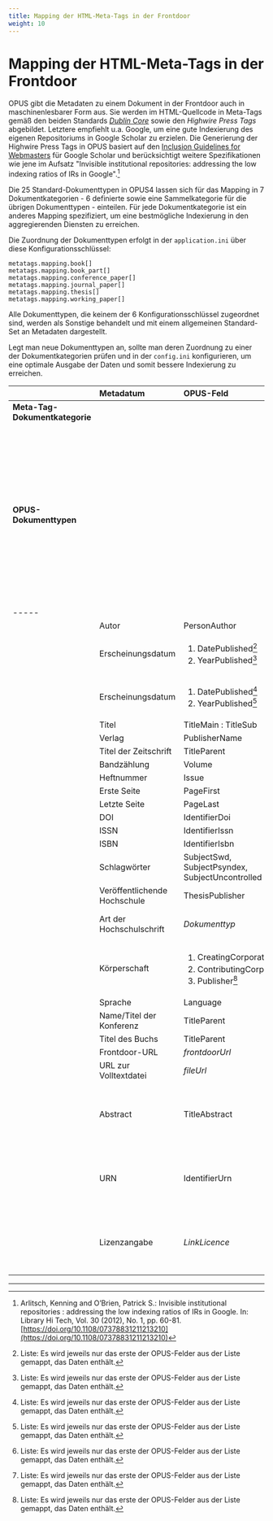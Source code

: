 ```yaml
---
title: Mapping der HTML-Meta-Tags in der Frontdoor
weight: 10
---
```


# Mapping der HTML-Meta-Tags in der Frontdoor

OPUS gibt die Metadaten zu einem Dokument in der Frontdoor auch in maschinenlesbarer Form aus. Sie werden im HTML-Quellcode in Meta-Tags gemäß den beiden Standards [*Dublin Core*](http://www.dublincore.org/specifications/dublin-core/dcmi-terms/) sowie den *Highwire Press Tags* abgebildet. Letztere empfiehlt u.a. Google, um eine gute Indexierung des eigenen Repositoriums in Google Scholar zu erzielen. Die Generierung der Highwire Press Tags in OPUS basiert auf den [Inclusion Guidelines for Webmasters](https://scholar.google.de/intl/de/scholar/inclusion.html) für Google Scholar und berücksichtigt weitere Spezifikationen wie jene im Aufsatz "Invisible institutional repositories: addressing the low indexing ratios of IRs in Google".[^1]

Die 25 Standard-Dokumenttypen in OPUS4 lassen sich für das Mapping in 7 Dokumentkategorien - 6 definierte sowie eine Sammelkategorie für die übrigen Dokumenttypen - einteilen. Für jede Dokumentkategorie ist ein anderes Mapping spezifiziert, um eine bestmögliche Indexierung in den aggregierenden Diensten zu erreichen. 

Die Zuordnung der Dokumenttypen erfolgt in der `application.ini` über diese Konfigurationsschlüssel:
~~~~
metatags.mapping.book[]
metatags.mapping.book_part[]
metatags.mapping.conference_paper[]
metatags.mapping.journal_paper[]
metatags.mapping.thesis[]
metatags.mapping.working_paper[]
~~~~
Alle Dokumenttypen, die keinem der 6 Konfigurationsschlüssel zugeordnet sind, werden als Sonstige behandelt und mit einem allgemeinen Standard-Set an Metadaten dargestellt.

Legt man neue Dokumenttypen an, sollte man deren Zuordnung zu einer der Dokumentkategorien prüfen und in der `config.ini` konfigurieren, um eine optimale Ausgabe der Daten und somit bessere Indexierung zu erreichen.


| | Metadatum | OPUS-Feld | Dublin Core | Highwire Press Tag | | | | | | | | Anmerkungen |
|:--|:--------|:----------|:------------|:-----------------|:-|:-|:-|:-|:-|:-|:-|:-------|
| **Meta-Tag-Dokumentkategorie** | | | | | book | bookpart | conference_paper | journal_paper | thesis | working_paper | *Sonstige* | |
| **OPUS-Dokumenttypen** | | | | | book (Buch) | bookPart (Teil eines Buchs/Kapitel) | conferenceObject (Konferenzveröffentlichung) | <ul><li>article (Wissenschaftl. Artikel)</li><li>contributionToPeriodical (Beitrag zu nichtwissenschaft. Zeitschrift)</li><li>periodicalPart (Ausgabe/Heft zu einer Zeitschrift)</li><li>preprint (Preprint)</li></ul> | <ul><li>bachelorthesis (Bachelorarbeit)</li><li>diplom (Diplomarbeit)</li><li>doctoralthesis (Dissertation)</li><li>examen (Examensarbeit)</li><li>habilitation (Habilitation)</li><li>magister (Magisterarbeit)</li><li>masterthesis (Masterarbeit)</li><li>studythesis (Studienarbeit)</li></ul> | workingPaper (Arbeitspapier) | <ul><li>courseMaterial (Lehrmaterial)</li><li>image (Bild)</li><li>lecture (Vorlesung)</li><li>movingImage (Bewegte Bilder)</li><li>other (Sonstiges)</li><li>periodical (Periodikum/Zeitschrift)</li><li>review (Rezension)</li><li>report (Bericht)</li><li>sound (Ton)</li></ul> | 
|-----
| | Autor | PersonAuthor | DC.creator | citation_author | X | X | X | X | X | X | X | |
| | Erscheinungsdatum | <ol><li>DatePublished[^2]</li><li>YearPublished[^2]</li></ol> | DC.date | citation_date | X | X | X | X | X | X | X | |
| | Erscheinungsdatum | <ol><li>DatePublished[^2]</li><li>YearPublished[^2]</li></ol> | DC.issued | citation_publication_date | X | X | X | X | X | X | X | | 
| | Titel | TitleMain : TitleSub | DC.title | citation_title | X | X | X | X | X | X | X | |
| | Verlag | PublisherName | DC.publisher | citation_publisher | X | X | X | X | X | X | X | |
| | Titel der Zeitschrift | TitleParent | DC.relation.ispartof | citation_journal_title | | | | X | | | | |
| | Bandzählung | Volume | DC.citation.volume | citation_volume | | | X | X | | X | | |
| | Heftnummer | Issue | DC.citation.issue | citation_issue | | | X | X | | X | | |
| | Erste Seite | PageFirst | DC.citation.spage | citation_firstpage | | X | X | X | | | | |
| | Letzte Seite | PageLast | DC.citation.epage | citation_lastpage | | X | X | X | | | | |
| | DOI | IdentifierDoi | DC.identifier | citation_doi | X | X | X | X | X | X | X | |
| | ISSN | IdentifierIssn | DC.identifier | citation_issn | | | X | X | | X | X | |
| | ISBN | IdentifierIsbn | DC.identifier | citation_isbn | X | X | X | X | X | X | X | |
| | Schlagwörter | SubjectSwd, SubjectPsyndex, SubjectUncontrolled | DC.subject | citation_keywords | X | X | X | X | X | X | X | |
| | Veröffentlichende Hochschule | ThesisPublisher | DC.publisher | citation_dissertation_institution | | | | | X | | | |
| | Art der Hochschulschrift | *Dokumenttyp* | *n/a* | citation_dissertation_name | | | | | X | | | Konkretisierung der  Art der Abschlussarbeit |
| | Körperschaft | <ol><li>CreatingCorporation[^2]</li><li>ContributingCorporation[^2]</li><li>Publisher[^2]</li></ol> | DC.publisher | citation_technical_report_institution | | | | | | X | | |
| | Sprache | Language | DC.language | citation_language | X | X | X | X | X | X | X | |
| | Name/Titel der Konferenz | TitleParent | DC.relation.ispartof | citation_conference_title | | | X | | | | | |
| | Titel des Buchs | TitleParent | DC.relation.ispartof | citation_inbook_title | X | X | | | | | | |
| | Frontdoor-URL | *frontdoorUrl* | DC.identifier | citation_abstract_html_url | X | X | X | X | X | X | X | | 
| | URL zur Volltextdatei | *fileUrl* | DC.identifier | citation_pdf_url | X | X | X | X | X | X | X | |
| | Abstract | TitleAbstract | DC.description | *n/a* | X | X | X | X | X | X | X | Kein Mapping in Higwire Press Tags, da kein entsprechendes Element vorhanden |
| | URN | IdentifierUrn | DC.identifier | *n/a* | X | X | X | X | X | X | X | Kein Mapping in Higwire Press Tags, da kein entsprechendes Element vorhanden |
| | Lizenzangabe | *LinkLicence* | DC.rights | *n/a* | X | X | X | X | X | X | X | Kein Mapping in Higwire Press Tags, da kein entsprechendes Element vorhanden |

----
[^1]: Arlitsch, Kenning and O’Brien, Patrick S.: Invisible institutional repositories : addressing the low indexing ratios of IRs in Google. In: Library Hi Tech, Vol. 30 (2012), No. 1, pp. 60-81. [https://doi.org/10.1108/07378831211213210](https://doi.org/10.1108/07378831211213210)

[^2]: Liste: Es wird jeweils nur das erste der OPUS-Felder aus der Liste gemappt, das Daten enthält.

